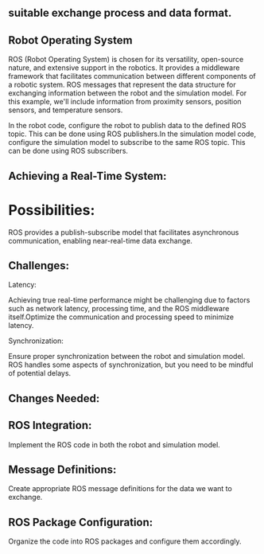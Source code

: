 
## suitable exchange process and data format.

## Robot Operating System

ROS (Robot Operating System) is chosen for its versatility, open-source nature, and extensive support in the robotics. It provides a middleware framework that facilitates communication between different components of a robotic system. ROS messages that represent the data structure for exchanging information between the robot and the simulation model. For this example, we'll include information from proximity sensors, position sensors, and temperature sensors.

In the robot code, configure the robot to publish data to the defined ROS topic. This can be done using ROS publishers.In the simulation model code, configure the simulation model to subscribe to the same ROS topic. This can be done using ROS subscribers.

## Achieving a Real-Time System:

# Possibilities:

ROS provides a publish-subscribe model that facilitates asynchronous communication, enabling near-real-time data exchange.

## Challenges:

Latency:

Achieving true real-time performance might be challenging due to factors such as network latency, processing time, and the ROS middleware itself.Optimize the communication and processing speed to minimize latency.

Synchronization:

Ensure proper synchronization between the robot and simulation model. ROS handles some aspects of synchronization, but you need to be mindful of potential delays.

## Changes Needed:

## ROS Integration:

Implement the ROS code in both the robot and simulation model.

## Message Definitions:

Create appropriate ROS message definitions for the data we want to exchange.

## ROS Package Configuration:

Organize the code into ROS packages and configure them accordingly.